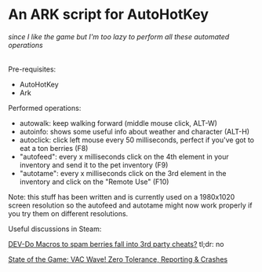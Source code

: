 # An ARK script for AutoHotKey
###### since I like the game but I'm too lazy to perform all these automated operations

Pre-requisites:
- AutoHotKey
- Ark

Performed operations:
- autowalk: keep walking forward (middle mouse click, ALT-W)
- autoinfo: shows some useful info about weather and character (ALT-H)
- autoclick: click left mouse every 50 milliseconds, perfect if you've got to eat a ton berries (F8)
- "autofeed": every x milliseconds click on the 4th element in your inventory and send it to the pet inventory (F9)
- "autotame": every x milliseconds click on the 3rd element in the inventory and click on the "Remote Use" (F10)


Note: this stuff has been written and is currently used on a 1980x1020 screen resolution so the autofeed and autotame might now work properly if you try them on different resolutions.



Useful discussions in Steam:

[DEV-Do Macros to spam berries fall into 3rd party cheats?](http://steamcommunity.com/app/346110/discussions/0/530649887217026809/) tl;dr: no

[State of the Game: VAC Wave! Zero Tolerance, Reporting & Crashes](http://steamcommunity.com/app/346110/discussions/0/517142253854644884/)
